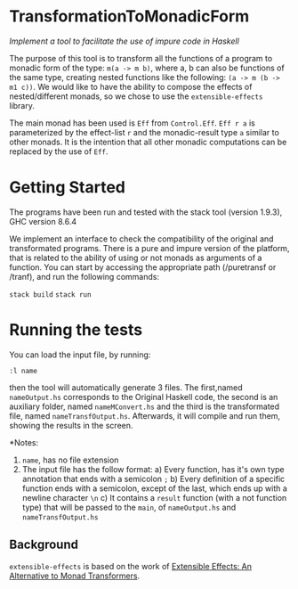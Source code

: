 # TransformationToMonadicForm

*Implement a tool to facilitate the use of impure code in Haskell*

The purpose of this tool is to transform all the functions of a program to
monadic form of the type: `m(a -> m b)`, where a, b can also be functions of the 
same type, creating nested functions like the following: `(a -> m (b -> m1 c))`. 
We would like to have the ability to compose the effects of nested/different
monads, so we chose to use the `extensible-effects` library. 

The main monad has been used is `Eff` from `Control.Eff`.
`Eff r a` is parameterized by the effect-list `r` and the monadic-result type
`a` similar to other monads.
It is the intention that all other monadic computations can be replaced by the
use of `Eff`.

 

# Getting Started

The programs have been run and tested with the stack tool (version 1.9.3),
GHC version 8.6.4

We implement an interface to check the compatibility of the original and 
transformated programs. There is a pure and impure version of the platform,
that is related to the ability of using or not monads as arguments of a 
function. You can start by accessing the appropriate path (/puretransf 
or /tranf), and run the following commands:

`stack build`
`stack run`


# Running the tests

You can load the input file, by running:

`:l name`

then the tool will automatically generate 3 files. The first,named `nameOutput.hs`
corresponds to the Original Haskell code, the second is an auxiliary folder, 
named `nameMConvert.hs` and the third is the transformated file, named 
`nameTransfOutput.hs`. Afterwards, it will compile and run them, showing 
the results in the screen.

*Notes:
1) `name`, has no file extension
2) The input file has the follow format:
   a) Every function, has it's own type annotation that ends with a semicolon `;`
   b) Every definition of a specific function ends with a semicolon,
      except of the last, which ends up with a newline character `\n`
   c) It contains a `result` function (with a not function type) that will be
      passed to the `main`, of `nameOutput.hs` and `nameTransfOutput.hs`



## Background

`extensible-effects` is based on the work of
[Extensible Effects: An Alternative to Monad Transformers](http://okmij.org/ftp/Haskell/extensible/).

